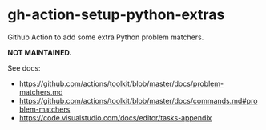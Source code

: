 # gh-action-setup-python-extras

Github Action to add some extra Python problem matchers.

**NOT MAINTAINED.**

See docs:

- https://github.com/actions/toolkit/blob/master/docs/problem-matchers.md
- https://github.com/actions/toolkit/blob/master/docs/commands.md#problem-matchers
- https://code.visualstudio.com/docs/editor/tasks-appendix

